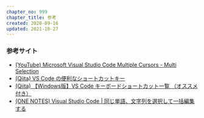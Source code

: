 ```yaml
---
chapter_no: 999
chapter_title: 参考
created: 2020-09-16
updated: 2021-10-27
---
```

### 参考サイト
- [(YouTube) Microsoft Visual Studio Code Multiple Cursors - Multi Selection](https://www.youtube.com/watch?v=VKamRYAytBM)
- [(Qiita) VS Code の便利なショートカットキー](https://qiita.com/12345/items/64f4372fbca041e949d0)
- [(Qiita) 【Windows版】VS Code キーボードショートカット一覧 （オススメ付き）](https://qiita.com/TakahiRoyte/items/cdab6fca64da386a690b)
- [(ONE NOTES) Visual Studio Code \| 同じ単語、文字列を選択して一括編集する](https://1-notes.com/visual-studio-code-select-the-same-string/)